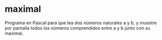 # maximal
Programa en Pascal para que lea dos números naturales a y b, y muestre por pantalla todos los números comprendidos entre a y b junto con su maximal.
